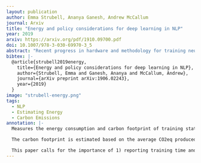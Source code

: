 ```yaml
---
layout: publication
author: Emma Strubell, Ananya Ganesh, Andrew McCallum
journal: Arxiv
title: "Energy and policy considerations for deep learning in NLP"
year: 2019
arxiv: https://arxiv.org/pdf/1910.09700.pdf
doi: 10.1007/978-3-030-69970-3_5
abstract: "Recent progress in hardware and methodology for training neural networks has ushered in a new generation of large networks trained on abundant data. These models have obtained notable gains in accuracy across many NLP tasks. However, these accuracy improvements depend on the availability of exceptionally large computational resources that necessitate similarly substantial energy consumption. As a result these models are costly to train and develop, both financially, due to the cost of hardware and electricity or cloud compute time, and environmentally, due to the carbon footprint required to fuel modern tensor processing hardware. In this paper we bring this issue to the attention of NLP researchers by quantifying the approximate financial and environmental costs of training a variety of recently successful neural network models for NLP. Based on these findings, we propose actionable recommendations to reduce costs and improve equity in NLP research and practice."
bibtex: |-
  @article{strubell2019energy,
    title={Energy and policy considerations for deep learning in NLP},
    author={Strubell, Emma and Ganesh, Ananya and McCallum, Andrew},
    journal={arXiv preprint arXiv:1906.02243},
    year={2019}
  }
image: "strubell-energy.png"
tags:
  - NLP
  - Estimating Energy
  - Carbon Emissions
annotation: |-
  Measures the energy consumption and carbon footprint of training state-of-the-art natural language processing (NLP) models. The authors estimate energy consumption by collecting the reported time required to train those models and the average power consumption of the GPU hardware. The authors also factored in the energy consumption of cooling down the system, using the Power Usage Effectiveness (PUE) coefficient – 1.58 as of 2018.

  The carbon footprint is estimated based on the average CO2eq produced for power consumed in US, as reported in 2018. Moreover, they calculated the carbon footprint of training their own NLP model, including the footprint of developing the model. Based on their development logs, they factored in 4789 jobs including, for example, 123 hyperparameter grid searches. The cost of development is very important because training their model takes 120 hours, but it took 239942 hours of training time to perform the full R&D required to develop the model.

  This paper calls for the importance of 1) reporting training time and sensitivity to hyperparameters of ML models, 2) having equitable access to computation resources amongst academics, 3) prioritising computationally efficient hardware and algorithms.
---
```


